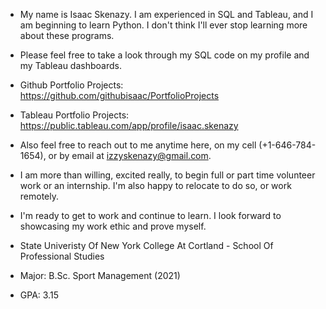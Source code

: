 - My name is Isaac Skenazy. I am experienced in SQL and Tableau, and I am beginning to learn Python. I don't think I'll ever stop learning more about these programs.
- Please feel free to take a look through my SQL code on my profile and my Tableau dashboards.
- Github Portfolio Projects: https://github.com/githubisaac/PortfolioProjects
- Tableau Portfolio Projects: https://public.tableau.com/app/profile/isaac.skenazy
- Also feel free to reach out to me anytime here, on my cell (+1-646-784-1654), or by email at izzyskenazy@gmail.com.
- I am more than willing, excited really, to begin full or part time volunteer work or an internship. I'm also happy to relocate to do so, or work remotely.
- I'm ready to get to work and continue to learn. I look forward to showcasing my work ethic and prove myself.

- State Univeristy Of New York College At Cortland - School Of Professional Studies
- Major: B.Sc. Sport Management (2021)
- GPA: 3.15
